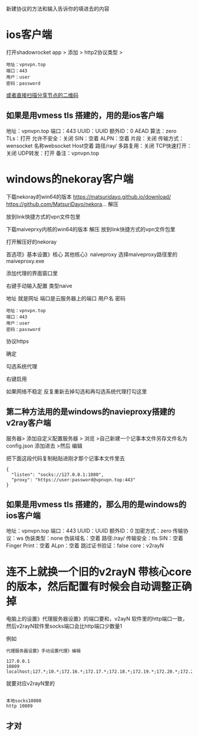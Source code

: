 新建协议的方法和输入告诉你的填进去的内容



# ios客户端
打开shadowrocket app  > 添加  > http2协议类型  > 
```
地址：vpnvpn.top
端口：443
用户：user
密码：password
```

[或者直接扫描分享节点的二维码](https://transno.com/doc/5_Xp1VsvKiy)

## 如果是用vmess tls 搭建的，用的是ios客户端

地址：vpnvpn.top
端口：443
UUID：UUID
额外ID：0 AEAD
算法：zero
TLs：打开
允许不安全：关闭
SIN：空着
ALPN：空着
片段：关闭
传输方式：wensocket   名称websocket  Host空着 路径/ray/
多路复用：关闭
TCP快速打开：关闭
UDP转发：打开
备注：vpnvpn.top

# windows的nekoray客户端
下载nekoray的win64的版本 https://matsuridayo.github.io/download/ https://github.com/MatsuriDayo/nekora...
解压

放到link快捷方式的vpn文件包里

下载maiveprxy内核的win64的版本 解压
放到link快捷方式的vpn文件包里

打开解压好的nekoray

首选项》基本设置》核心 其他核心》naiveproxy
选择maiveproxy路径里的maiveproxy.exe

添加代理的界面窗口里

右键手动输入配置
类型naive

地址 就是网址
端口是云服务器上的端口
用户名
密码
```
地址：vpnvpn.top
端口：443
用户：user
密码：password
```


协议https

确定

勾选系统代理

右键启用

如果网络不稳定
反复重新去掉勾选和再勾选系统代理打勾这里



## 第二种方法用的是windows的navieproxy搭建的v2ray客户端

服务器>  添加自定义配置服务器  > 浏览   >自己新建一个记事本文件另存文件名为config.json 添加进去  >然后 编辑

把下面这段代码复制粘贴进刚才那个记事本文件里去

```
{
  "listen": "socks://127.0.0.1:1080",
  "proxy": "https://user:password@vpnvpn.top:443"
}

```

## 如果是用vmess tls 搭建的，那么用的是windows的ios客户端

地址：vpnvpn.top
端口：443
UUID：UUID
额外ID：0
加密方式：zero
传输协议：ws
伪装类型：none
伪装域名：空着
路径:/ray/
传输安全：tls
SIN：空着
Finger Print：空着
ALpn：空着
跳过证书验证：false
core：v2rayN
# 连不上就换一个旧的v2rayN 带核心core的版本，然后配置有时候会自动调整正确掉
电脑上的设置》代理服务器设置》的端口要和，v2ayN 软件里的http端口一致，然后v2rayN软件里socks端口会比http端口少数量1

例如
```
代理服务器设置》手动设置代理》编辑

127.0.0.1
10809
localhost;127.*;10.*;172.16.*;172.17.*;172.18.*;172.19.*;172.20.*;172.21.*;172.22.*;172.23.*;172.24.*;172.25.*;172.26.*;172.27.*;172.28.*;172.29.*;172.30.*;172.31.*;192.168.*
```

就要对应v2rayN里的
```

本地socks10808
http 10809

```
## 才对







